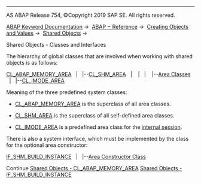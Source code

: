   

* * *

AS ABAP Release 754, ©Copyright 2019 SAP SE. All rights reserved.

[ABAP Keyword Documentation](javascript:call_link\('abenabap.htm'\)) →  [ABAP − Reference](javascript:call_link\('abenabap_reference.htm'\)) →  [Creating Objects and Values](javascript:call_link\('abencreate_objects.htm'\)) →  [Shared Objects](javascript:call_link\('abenabap_shared_objects.htm'\)) → 

Shared Objects - Classes and Interfaces

The hierarchy of global classes that are involved when working with shared objects is as follows:

[CL\_ABAP\_MEMORY\_AREA](javascript:call_link\('abenshm_cl_abap_memory_area.htm'\))
  |
  |--[CL\_SHM\_AREA](javascript:call_link\('abenshm_cl_shm_area.htm'\))
  |    |
  |    |--[Area Classes](javascript:call_link\('abenshm_area_class.htm'\))
  |
  |--[CL\_IMODE\_AREA](javascript:call_link\('abenshm_cl_imode_area.htm'\))

Meaning of the three predefined system classes:

-   [CL\_ABAP\_MEMORY\_AREA](javascript:call_link\('abenshm_cl_abap_memory_area.htm'\)) is the superclass of all area classes.

-   [CL\_SHM\_AREA](javascript:call_link\('abenshm_cl_shm_area.htm'\)) is the superclass of all self-defined area classes.

-   [CL\_IMODE\_AREA](javascript:call_link\('abenshm_cl_imode_area.htm'\)) is a predefined area class for the [internal session](javascript:call_link\('abeninternal_session_glosry.htm'\) "Glossary Entry").

There is also a system interface, which must be implemented by the class for the optional area constructor:

[IF\_SHM\_BUILD\_INSTANCE](javascript:call_link\('abenshm_if_shm_build_instance.htm'\))
  |
  |--[Area Constructor Class](javascript:call_link\('abenshm_area_constructor_class.htm'\))

Continue
[Shared Objects - CL\_ABAP\_MEMORY\_AREA](javascript:call_link\('abenshm_cl_abap_memory_area.htm'\))
[Shared Objects - IF\_SHM\_BUILD\_INSTANCE](javascript:call_link\('abenshm_if_shm_build_instance.htm'\))